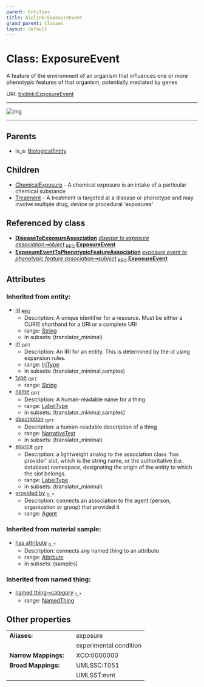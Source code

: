 ```yaml
---
parent: Entities
title: biolink:ExposureEvent
grand_parent: Classes
layout: default
---
```


# Class: ExposureEvent


A feature of the environment of an organism that influences one or more phenotypic features of that organism, potentially mediated by genes

URI: [biolink:ExposureEvent](https://w3id.org/biolink/vocab/ExposureEvent)


---

![img](http://yuml.me/diagram/nofunky;dir:TB/class/[Treatment],[NamedThing],[ExposureEventToPhenotypicFeatureAssociation],[DiseaseToExposureAssociation]-%20object%201..1%3E[ExposureEvent%7Cid(i):string;iri(i):iri_type%20%3F;type(i):string%20%3F;name(i):label_type%20%3F;description(i):narrative_text%20%3F;source(i):label_type%20%3F],[ExposureEventToPhenotypicFeatureAssociation]-%20subject%201..1%3E[ExposureEvent],[ExposureEvent]%5E-[Treatment],[ExposureEvent]%5E-[ChemicalExposure],[BiologicalEntity]%5E-[ExposureEvent],[DiseaseToExposureAssociation],[ChemicalExposure],[BiologicalEntity],[Attribute],[Agent])

---


## Parents

 *  is_a: [BiologicalEntity](BiologicalEntity.md)

## Children

 * [ChemicalExposure](ChemicalExposure.md) - A chemical exposure is an intake of a particular chemical substance
 * [Treatment](Treatment.md) - A treatment is targeted at a disease or phenotype and may involve multiple drug, device or procedural 'exposures'

## Referenced by class

 *  **[DiseaseToExposureAssociation](DiseaseToExposureAssociation.md)** *[disease to exposure association➞object](disease_to_exposure_association_object.md)*  <sub>REQ</sub>  **[ExposureEvent](ExposureEvent.md)**
 *  **[ExposureEventToPhenotypicFeatureAssociation](ExposureEventToPhenotypicFeatureAssociation.md)** *[exposure event to phenotypic feature association➞subject](exposure_event_to_phenotypic_feature_association_subject.md)*  <sub>REQ</sub>  **[ExposureEvent](ExposureEvent.md)**

## Attributes


### Inherited from entity:

 * [id](id.md)  <sub>REQ</sub>
    * Description: A unique identifier for a resource. Must be either a CURIE shorthand for a URI or a complete URI
    * range: [String](types/String.md)
    * in subsets: (translator_minimal)
 * [iri](iri.md)  <sub>OPT</sub>
    * Description: An IRI for an entity. This is determined by the id using expansion rules.
    * range: [IriType](types/IriType.md)
    * in subsets: (translator_minimal,samples)
 * [type](type.md)  <sub>OPT</sub>
    * range: [String](types/String.md)
 * [name](name.md)  <sub>OPT</sub>
    * Description: A human-readable name for a thing
    * range: [LabelType](types/LabelType.md)
    * in subsets: (translator_minimal,samples)
 * [description](description.md)  <sub>OPT</sub>
    * Description: a human-readable description of a thing
    * range: [NarrativeText](types/NarrativeText.md)
    * in subsets: (translator_minimal)
 * [source](source.md)  <sub>OPT</sub>
    * Description: a lightweight analog to the association class 'has provider' slot, which is the string name, or the authoritative (i.e. database) namespace, designating the origin of the entity to which the slot belongs.
    * range: [LabelType](types/LabelType.md)
    * in subsets: (translator_minimal)
 * [provided by](provided_by.md)  <sub>0..*</sub>
    * Description: connects an association to the agent (person, organization or group) that provided it
    * range: [Agent](Agent.md)

### Inherited from material sample:

 * [has attribute](has_attribute.md)  <sub>0..*</sub>
    * Description: connects any named thing to an attribute
    * range: [Attribute](Attribute.md)
    * in subsets: (samples)

### Inherited from named thing:

 * [named thing➞category](named_thing_category.md)  <sub>1..*</sub>
    * range: [NamedThing](NamedThing.md)

## Other properties

|  |  |  |
| --- | --- | --- |
| **Aliases:** | | exposure |
|  | | experimental condition |
| **Narrow Mappings:** | | XCO:0000000 |
| **Broad Mappings:** | | UMLSSC:T051 |
|  | | UMLSST:evnt |

